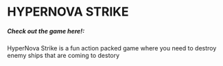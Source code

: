 # HYPERNOVA STRIKE

##### Check out the game here!: 

HyperNova Strike is a fun action packed game where you need to destroy enemy ships that are coming to destory 